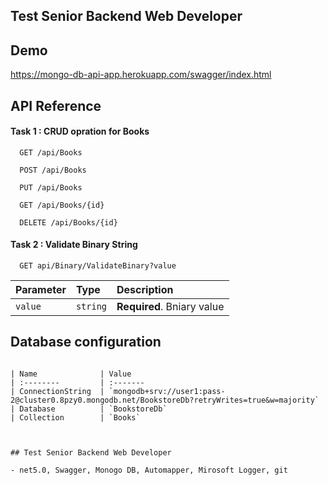 

## Test Senior Backend Web Developer 


## Demo

 https://mongo-db-api-app.herokuapp.com/swagger/index.html




## API Reference

#### Task 1 : CRUD opration for Books

```http
  GET /api/Books
```
```http
  POST /api/Books
```
```http
  PUT /api/Books
```
```http
  GET /api/Books/{id}
```
```http
  DELETE /api/Books/{id}

```
 
#### Task 2 : Validate Binary String

```http
  GET api/Binary/ValidateBinary?value

```

| Parameter | Type     | Description                |
| :-------- | :------- | :------------------------- |
| `value` | `string` | **Required**. Bniary value |

  
## Database configuration



```

| Name              | Value                    
| :--------         | :-------
| ConnectionString  | `mongodb+srv://user1:pass-2@cluster0.8pzy0.mongodb.net/BookstoreDb?retryWrites=true&w=majority` 
| Database          | `BookstoreDb` 
| Collection        | `Books` 


  
## Test Senior Backend Web Developer 

- net5.0, Swagger, Monogo DB, Automapper, Mirosoft Logger, git

  